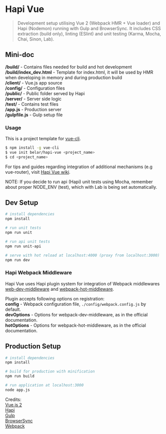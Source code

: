 # Hapi Vue

> Development setup utilising Vue 2 (Webpack HMR + Vue loader) and Hapi (Nodemon) running with Gulp and BrowserSync. It includes CSS extraction (build only), linting (ESlint) and unit testing (Karma, Mocha, Chai, Sinon, Lab).

## Mini-doc

**/build/** - Contains files needed for build and hot development  
**/build/index_dev.html** - Template for index.html, it will be used by HMR when developing in memory and during production build   
**/client/** - Vue.js app source  
**/config/** - Configuration files  
**/public/** - Public folder served by Hapi  
**/server/** - Server side logic  
**/test/** -   Contains test files  
**/app.js**  - Production server  
**/gulpfile.js**  - Gulp setup file   

### Usage

This is a project template for [vue-cli](https://github.com/vuejs/vue-cli).

``` bash
$ npm install -g vue-cli
$ vue init belar/hapi-vue <project_name>
$ cd <project_name>
```

For tips and guides regarding integration of additional mechanisms (e.g vue-router), visit [Hapi Vue wiki](https://github.com/Belar/hapi-vue/wiki).

NOTE: If you decide to run api (Hapi) unit tests using Mocha, remember about proper NODE_ENV (test), which with Lab is being set automatically.

## Dev Setup

``` bash
# install dependencies
npm install

# run unit tests
npm run unit

# run api unit tests
npm run unit-api

# serve with hot reload at localhost:4000 (proxy from localhost:3000)
npm run dev
```

### Hapi Webpack Middleware

Hapi Vue uses Hapi plugin system for integration of Webpack middlewares [web-dev-middleware](https://github.com/webpack/webpack-dev-middleware) and [webpack-hot-middleware](https://github.com/glenjamin/webpack-hot-middleware).

Plugin accepts following options on registration:  
**config** - Webpack configuration file, `./config/webpack.config.js` by default.  
**devOptions** - Options for webpack-dev-middleware, as in the official documentation.  
**hotOptions** - Options for webpack-hot-middleware, as in the official documentation.  
## Production Setup

``` bash
# install dependencies
npm install

# build for production with minification
npm run build

# run application at localhost:3000
node app.js
```

Credits:  
[Vue.js 2](https://vuejs.org/)  
[Hapi](http://hapijs.com/)  
[Gulp](https://gulpjs.com/)  
[BrowserSync](https://www.browsersync.io/)  
[Webpack](https://webpack.js.org/)   
